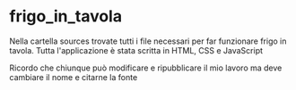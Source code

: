# frigo_in_tavola

Nella cartella sources trovate tutti i file necessari per far funzionare frigo in tavola.
Tutta l'applicazione è stata scritta in HTML, CSS e JavaScript

Ricordo che chiunque può modificare e ripubblicare il mio lavoro ma deve cambiare il nome e citarne la fonte
